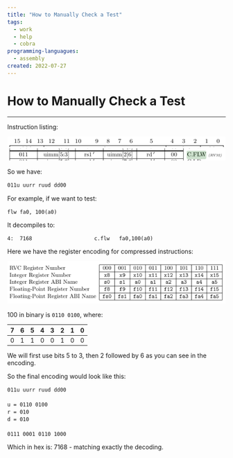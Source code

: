 ```yaml
---
title: "How to Manually Check a Test"
tags:
  - work
  - help
  - cobra
programming-languagues:
  - assembly
created: 2022-07-27
---
```

# How to Manually Check a Test
---
Instruction listing:

![Pasted image 20220727125733](notes/images/Pasted%20image%2020220727125733.png)
![Pasted image 20220727125701](notes/images/Pasted%20image%2020220727125701.png)

So we have:

```bash
011u uurr ruud dd00
```

For example, if we want to test:

```assembly
flw fa0, 100(a0)
```

It decompiles to:

```assembly
4:	7168                	c.flw	fa0,100(a0)
```

Here we have the register encoding for compressed instructions:

![Pasted image 20220727130200](notes/images/Pasted%20image%2020220727130200.png)

100 in binary is `0110 0100`, where:

|  7  | 6   | 5   | 4   | 3   | 2   | 1   | 0   |
| --- | --- | --- | --- | --- | --- | --- | --- |
| 0   | 1   | 1   | 0   | 0   | 1   | 0   | 0   |

We will first use bits 5 to 3, then 2 followed by 6 as you can see in the encoding.

So the final encoding would look like this:

```bash
011u uurr ruud dd00

u = 0110 0100
r = 010
d = 010

0111 0001 0110 1000
```

Which in hex is: 7168 - matching exactly the decoding.